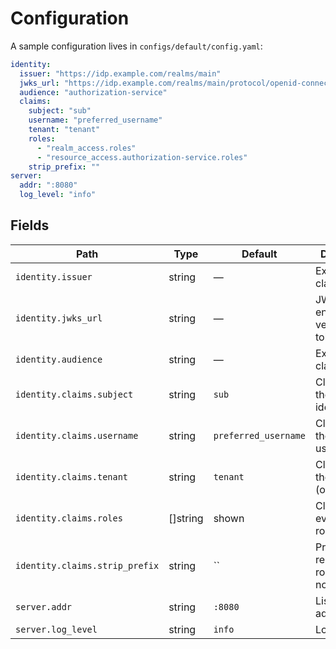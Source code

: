 # Configuration

A sample configuration lives in `configs/default/config.yaml`:

```yaml
identity:
  issuer: "https://idp.example.com/realms/main"
  jwks_url: "https://idp.example.com/realms/main/protocol/openid-connect/certs"
  audience: "authorization-service"
  claims:
    subject: "sub"
    username: "preferred_username"
    tenant: "tenant"
    roles:
      - "realm_access.roles"
      - "resource_access.authorization-service.roles"
    strip_prefix: ""
server:
  addr: ":8080"
  log_level: "info"
```

## Fields

| Path                                   | Type     | Default | Description                                      |
|----------------------------------------|----------|---------|--------------------------------------------------|
| `identity.issuer`                      | string   | —       | Expected `iss` claim.                            |
| `identity.jwks_url`                    | string   | —       | JWKS endpoint for verifying tokens.             |
| `identity.audience`                    | string   | —       | Expected `aud` claim.                            |
| `identity.claims.subject`              | string   | `sub`   | Claim path for the subject identifier.          |
| `identity.claims.username`             | string   | `preferred_username` | Claim path for the username.          |
| `identity.claims.tenant`               | string   | `tenant`| Claim path for the tenant (optional).           |
| `identity.claims.roles`                | []string | shown   | Claim paths evaluated for roles.                |
| `identity.claims.strip_prefix`         | string   | ``      | Prefix removed from roles before normalization. |
| `server.addr`                          | string   | `:8080` | Listen address.                                  |
| `server.log_level`                     | string   | `info`  | Log level.                                       |

